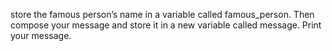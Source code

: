  store the famous person’s name in a variable called famous_person. Then compose your message and store it in a new variable called message. Print your message.
